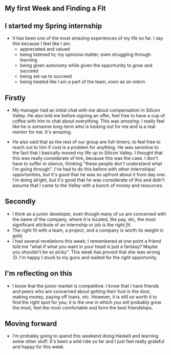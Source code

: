 ## My first Week and Finding a Fit

## I started my Spring internship

- It has been one of the most amazing experiences of my life so far. I say this because I feel like I am:
  - appreciated and valued
  - being listened to; my opinions matter, even struggling through learning
  - being given autonomy while given the opportunity to grow and succeed
  - being set-up to succeed
  - being treated like I am a part of the team, *even as an intern*.
  
## Firstly 

- My manager had an initial chat with me about compensation in Silicon Valley. He also told me before signing
  an offer, feel free to have a cup of coffee with him to chat about everything. This was *amazing*. I really 
  feel like he is someone long-term who is looking out for me and is a real mentor for me. It's amazing.
  
- He also said that as the rest of our group are full-timers, to feel free to reach out to him if cost is a problem
  for anything. He was sensitive to the fact that I basically moved my life up to Silicon Valley. I thought that
  this was really considerate of him, because this was the case. I don't have to suffer in silence, thinking "these people don't understand what I'm going through". I've had to do this before with other internships/ opportunities, but it's good that he was so upfront about it from day one. I'm doing alright, but it's good that he was 
  considerate of this and didn't assume that I came to the Valley with a bunch of money and resources. 
  
## Secondly
  
- I think as a junior developer, even though many of us are concerned with the name of the company,
  where it is located, the pay, etc, the most significant attribute of an internship or job is the *right fit*.
- The right fit with a team, a project, and a company is worth its weight in gold.
- I had several revelations this week; I remembered at one point a friend told me "what if what you want in your 
  head is just a fantasy? Maybe you shouldn't be so picky". This week has *proved* that she was wrong :D.
  I'm happy I stuck to my guns and waited for the *right* opportunity. 

## I'm reflecting on this

- I know that the junior market is competitive. I know that I have friends and peers who are concerned about
  getting their foot in the door, making money, paying off loans, etc. However, it is still *so* worth it to find
  the *right* spot for you; it is the one in which you will probably grow the most, feel the most comfortable
  and form the best friendships. 
  
## Moving forward

- I'm probably going to spend this weekend doing Haskell and learning some other stuff. It's been a wild ride
  so far and I just feel really grateful and happy for this week. 
  
  
